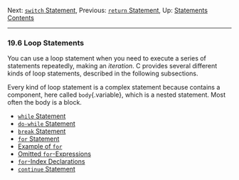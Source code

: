 Next: [`switch` Statement](switch-Statement.md), Previous: [`return`
Statement](return-Statement.md), Up: [Statements](Statements.md)  
[Contents](index.md#SEC_Contents "Table of contents")  

------------------------------------------------------------------------


### 19.6 Loop Statements 


You can use a loop statement when you need to execute a series of
statements repeatedly, making an *iteration*. C provides several
different kinds of loop statements, described in the following
subsections.

Every kind of loop statement is a complex statement because contains a
component, here called `body`{.variable}, which is a nested statement.
Most often the body is a block.

-   [`while` Statement](while-Statement.md)
-   [`do-while` Statement](do_002dwhile-Statement.md)
-   [`break` Statement](break-Statement.md)
-   [`for` Statement](for-Statement.md)
-   [Example of `for`](Example-of-for.md)
-   [Omitted `for`-Expressions](Omitted-for_002dExpressions.md)
-   [`for`-Index Declarations](for_002dIndex-Declarations.md)
-   [`continue` Statement](continue-Statement.md)
